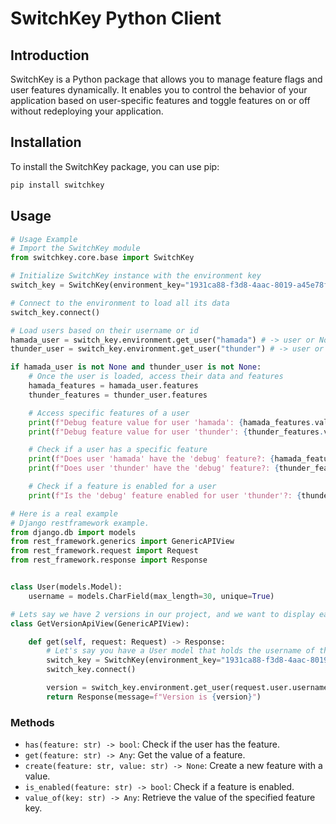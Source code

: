# SwitchKey Python Client

## Introduction

SwitchKey is a Python package that allows you to manage feature flags and user features dynamically. It enables you to control the behavior of your application based on user-specific features and toggle features on or off without redeploying your application.

## Installation

To install the SwitchKey package, you can use pip:

```bash
pip install switchkey
```

## Usage

```python
# Usage Example
# Import the SwitchKey module
from switchkey.core.base import SwitchKey

# Initialize SwitchKey instance with the environment key
switch_key = SwitchKey(environment_key="1931ca88-f3d8-4aac-8019-a45e78f38d19")

# Connect to the environment to load all its data
switch_key.connect()

# Load users based on their username or id
hamada_user = switch_key.environment.get_user("hamada") # -> user or None
thunder_user = switch_key.environment.get_user("thunder") # -> user or None

if hamada_user is not None and thunder_user is not None:
    # Once the user is loaded, access their data and features
    hamada_features = hamada_user.features
    thunder_features = thunder_user.features

    # Access specific features of a user
    print(f"Debug feature value for user 'hamada': {hamada_features.value_of('debug')}")  # => True | False
    print(f"Debug feature value for user 'thunder': {thunder_features.value_of('debug')}")  # => True | False

    # Check if a user has a specific feature
    print(f"Does user 'hamada' have the 'debug' feature?: {hamada_features.has('debug')}")  # => True | False
    print(f"Does user 'thunder' have the 'debug' feature?: {thunder_features.has('debug')}")  # => True | False

    # Check if a feature is enabled for a user
    print(f"Is the 'debug' feature enabled for user 'thunder'?: {thunder_features.is_enabled('debug')}")  # => True | False
```

```python
# Here is a real example
# Django restframework example.
from django.db import models
from rest_framework.generics import GenericAPIView
from rest_framework.request import Request
from rest_framework.response import Response


class User(models.Model):
    username = models.CharField(max_length=30, unique=True)

# Lets say we have 2 versions in our project, and we want to display each version based on user.
class GetVersionApiView(GenericAPIView):

    def get(self, request: Request) -> Response:
        # Let's say you have a User model that holds the username of the user.
        switch_key = SwitchKey(environment_key="1931ca88-f3d8-4aac-8019-a45e78f38d19")
        switch_key.connect()

        version = switch_key.environment.get_user(request.user.username).features.value_of("version") # it can be v1.1 or v1.0 based on the user features.
        return Response(message=f"Version is {version}")

```

### Methods

- `has(feature: str) -> bool`: Check if the user has the feature.
- `get(feature: str) -> Any`: Get the value of a feature.
- `create(feature: str, value: str) -> None`: Create a new feature with a value.
- `is_enabled(feature: str) -> bool`: Check if a feature is enabled.
- `value_of(key: str) -> Any`: Retrieve the value of the specified feature key.
